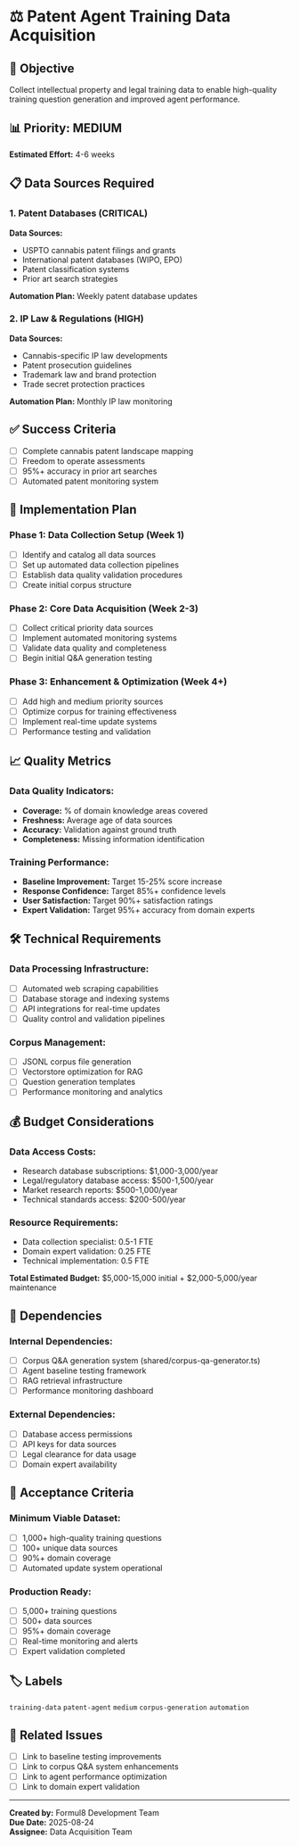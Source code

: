 # ⚖️ Patent Agent Training Data Acquisition

## 🎯 Objective
Collect intellectual property and legal training data to enable high-quality training question generation and improved agent performance.

## 📊 Priority: MEDIUM
**Estimated Effort:** 4-6 weeks

## 📋 Data Sources Required


### 1. Patent Databases (CRITICAL)

**Data Sources:**
- USPTO cannabis patent filings and grants
- International patent databases (WIPO, EPO)
- Patent classification systems
- Prior art search strategies

**Automation Plan:** Weekly patent database updates


### 2. IP Law & Regulations (HIGH)

**Data Sources:**
- Cannabis-specific IP law developments
- Patent prosecution guidelines
- Trademark law and brand protection
- Trade secret protection practices

**Automation Plan:** Monthly IP law monitoring


## ✅ Success Criteria

- [ ] Complete cannabis patent landscape mapping
- [ ] Freedom to operate assessments
- [ ] 95%+ accuracy in prior art searches
- [ ] Automated patent monitoring system

## 🔄 Implementation Plan

### Phase 1: Data Collection Setup (Week 1)
- [ ] Identify and catalog all data sources
- [ ] Set up automated data collection pipelines
- [ ] Establish data quality validation procedures
- [ ] Create initial corpus structure

### Phase 2: Core Data Acquisition (Week 2-3)
- [ ] Collect critical priority data sources
- [ ] Implement automated monitoring systems
- [ ] Validate data quality and completeness
- [ ] Begin initial Q&A generation testing

### Phase 3: Enhancement & Optimization (Week 4+)
- [ ] Add high and medium priority sources
- [ ] Optimize corpus for training effectiveness
- [ ] Implement real-time update systems
- [ ] Performance testing and validation

## 📈 Quality Metrics

### Data Quality Indicators:
- **Coverage:** % of domain knowledge areas covered
- **Freshness:** Average age of data sources
- **Accuracy:** Validation against ground truth
- **Completeness:** Missing information identification

### Training Performance:
- **Baseline Improvement:** Target 15-25% score increase
- **Response Confidence:** Target 85%+ confidence levels
- **User Satisfaction:** Target 90%+ satisfaction ratings
- **Expert Validation:** Target 95%+ accuracy from domain experts

## 🛠️ Technical Requirements

### Data Processing Infrastructure:
- [ ] Automated web scraping capabilities
- [ ] Database storage and indexing systems
- [ ] API integrations for real-time updates
- [ ] Quality control and validation pipelines

### Corpus Management:
- [ ] JSONL corpus file generation
- [ ] Vectorstore optimization for RAG
- [ ] Question generation templates
- [ ] Performance monitoring and analytics

## 💰 Budget Considerations

### Data Access Costs:
- Research database subscriptions: $1,000-3,000/year
- Legal/regulatory database access: $500-1,500/year
- Market research reports: $500-1,000/year
- Technical standards access: $200-500/year

### Resource Requirements:
- Data collection specialist: 0.5-1 FTE
- Domain expert validation: 0.25 FTE
- Technical implementation: 0.5 FTE

**Total Estimated Budget:** $5,000-15,000 initial + $2,000-5,000/year maintenance

## 🔗 Dependencies

### Internal Dependencies:
- [ ] Corpus Q&A generation system (shared/corpus-qa-generator.ts)
- [ ] Agent baseline testing framework
- [ ] RAG retrieval infrastructure
- [ ] Performance monitoring dashboard

### External Dependencies:
- [ ] Database access permissions
- [ ] API keys for data sources
- [ ] Legal clearance for data usage
- [ ] Domain expert availability

## 📝 Acceptance Criteria

### Minimum Viable Dataset:
- [ ] 1,000+ high-quality training questions
- [ ] 100+ unique data sources
- [ ] 90%+ domain coverage
- [ ] Automated update system operational

### Production Ready:
- [ ] 5,000+ training questions
- [ ] 500+ data sources
- [ ] 95%+ domain coverage
- [ ] Real-time monitoring and alerts
- [ ] Expert validation completed

## 🏷️ Labels
`training-data` `patent-agent` `medium` `corpus-generation` `automation`

## 🔄 Related Issues
- [ ] Link to baseline testing improvements
- [ ] Link to corpus Q&A system enhancements
- [ ] Link to agent performance optimization
- [ ] Link to domain expert validation

---

**Created by:** Formul8 Development Team  
**Due Date:** 2025-08-24  
**Assignee:** Data Acquisition Team

